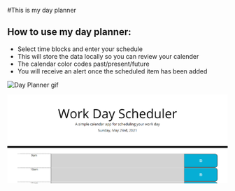 #This is my day planner

## How to use my day planner:
* Select time blocks and enter your schedule
* This will store the data locally so you can review your calender
* The calendar color codes past/present/future
* You will receive an alert once the scheduled item has been added

![Day Planner gif](https://drive.google.com/drive/u/0/my-drive)

![Day Planner Screenshot](./images/DayPlannerSnippet.PNG)